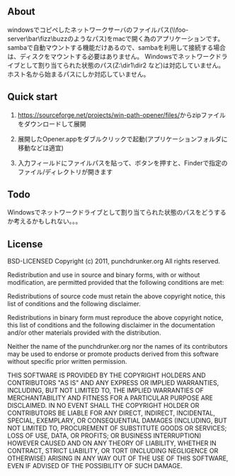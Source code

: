 ## About
windowsでコピペしたネットワークサーバのファイルパス(\\\\foo-server\bar\fizz\buzzのようなパス)をmacで開く為のアプリケーションです。
sambaで自動マウントする機能だけあるので、sambaを利用して接続する場合は、ディスクをマウントする必要はありません。
Windowsでネットワークドライブとして割り当てられた状態のパス(Z:\\dir1\dir2 など)は対応していません。ホスト名から始まるパスにしか対応していません。


## Quick start

1. <https://sourceforge.net/projects/win-path-opener/files/>からzipファイルをダウンロードして展開

2. 展開したOpener.appをダブルクリックで起動(アプリケーションフォルダに移動などは適宜)

3. 入力フィールドにファイルパスを貼って、ボタンを押すと、Finderで指定のファイル/ディレクトリが開きます

## Todo

Windowsでネットワークドライブとして割り当てられた状態のパスをどうするか考えるかもしれない。。。

## License
BSD-LICENSED
Copyright (c) 2011, punchdrunker.org
All rights reserved.

Redistribution and use in source and binary forms, with or without modification, are permitted provided that the following conditions are met:

Redistributions of source code must retain the above copyright notice, this list of conditions and the following disclaimer.

Redistributions in binary form must reproduce the above copyright notice, this list of conditions and the following disclaimer in the documentation and/or other materials provided with the distribution.

Neither the name of the punchdrunker.org nor the names of its contributors may be used to endorse or promote products derived from this software without specific prior written permission.

THIS SOFTWARE IS PROVIDED BY THE COPYRIGHT HOLDERS AND CONTRIBUTORS "AS IS" AND ANY EXPRESS OR IMPLIED WARRANTIES, INCLUDING, BUT NOT LIMITED TO, THE IMPLIED WARRANTIES OF MERCHANTABILITY AND FITNESS FOR A PARTICULAR PURPOSE ARE DISCLAIMED. IN NO EVENT SHALL THE COPYRIGHT HOLDER OR CONTRIBUTORS BE LIABLE FOR ANY DIRECT, INDIRECT, INCIDENTAL, SPECIAL, EXEMPLARY, OR CONSEQUENTIAL DAMAGES (INCLUDING, BUT NOT LIMITED TO, PROCUREMENT OF SUBSTITUTE GOODS OR SERVICES; LOSS OF USE, DATA, OR PROFITS; OR BUSINESS INTERRUPTION) HOWEVER CAUSED AND ON ANY THEORY OF LIABILITY, WHETHER IN CONTRACT, STRICT LIABILITY, OR TORT (INCLUDING NEGLIGENCE OR OTHERWISE) ARISING IN ANY WAY OUT OF THE USE OF THIS SOFTWARE, EVEN IF ADVISED OF THE POSSIBILITY OF SUCH DAMAGE.
